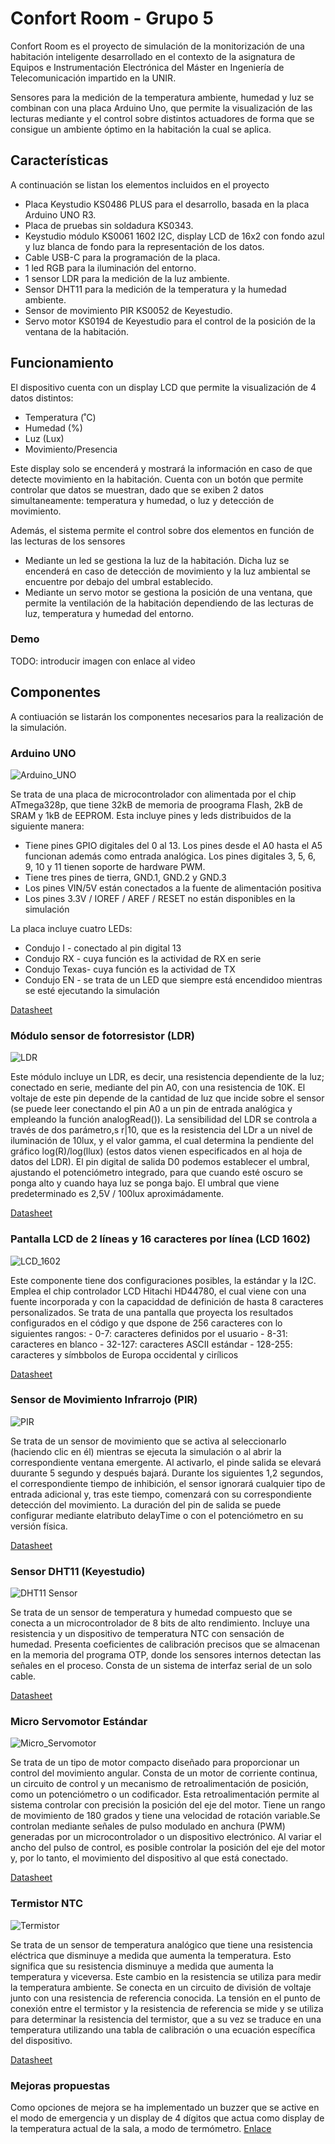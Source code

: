 
# Confort Room - Grupo 5

Confort Room es el proyecto de simulación de la monitorización de una habitación inteligente desarrollado en el contexto de la asignatura de Equipos e Instrumentación Electrónica del Máster en Ingeniería de Telecomunicación impartido en la UNIR.

Sensores para la medición de la temperatura ambiente, humedad y luz se combinan con una placa Arduino Uno, que permite la visualización de las lecturas mediante y el control sobre distintos actuadores de forma que se consigue un ambiente óptimo en la habitación la cual se aplica.

## Características

A continuación se listan los elementos incluidos en el proyecto

- Placa Keystudio KS0486 PLUS para el desarrollo, basada en la placa Arduino UNO R3.
- Placa de pruebas sin soldadura KS0343.
- Keystudio módulo KS0061 1602 I2C, display LCD de 16x2 con fondo azul y luz blanca de fondo para la representación de los datos.
- Cable USB-C para la programación de la placa.
- 1 led RGB para la iluminación del entorno.
- 1 sensor LDR para la medición de la luz ambiente.
- Sensor DHT11 para la medición de la temperatura y la humedad ambiente.
- Sensor de movimiento PIR KS0052 de Keyestudio.
- Servo motor KS0194 de Keyestudio para el control de la posición de la ventana de la habitación.


## Funcionamiento

El dispositivo cuenta con un display LCD que permite la visualización de 4 datos distintos:

- Temperatura (˚C)
- Humedad (%)
- Luz (Lux)
- Movimiento/Presencia

Este display solo se encenderá y mostrará la información en caso de que detecte movimiento en la habitación. Cuenta con un botón que permite controlar que datos se muestran, dado que se exiben 2 datos simultaneamente: temperatura y humedad, o luz y detección de movimiento.

Además, el sistema permite el control sobre dos elementos en función de las lecturas de los sensores
- Mediante un led se gestiona la luz de la habitación. Dicha luz se encenderá en caso de detección de movimiento y la luz ambiental se encuentre por debajo del umbral establecido.
- Mediante un servo motor se gestiona la posición de una ventana, que permite la ventilación de la habitación dependiendo de las lecturas de luz, temperatura y humedad del entorno.


### Demo

TODO: introducir imagen con enlace al video

## Componentes

A contiuación se listarán los componentes necesarios para la realización de la simulación. 

### Arduino UNO

![Arduino_UNO](https://upload.wikimedia.org/wikipedia/commons/5/59/Arduino_uno.png)

Se trata de una placa de microcontrolador con alimentada por el chip ATmega328p, que tiene 32kB de memoria de proograma Flash, 2kB de SRAM y 1kB de EEPROM. Esta incluye pines y leds distribuidos de la siguiente manera:
   - Tiene pines GPIO digitales del 0 al 13. Los pines desde el A0 hasta el A5 funcionan además como entrada analógica. Los pines digitales 3, 5, 6, 9, 10 y 11 tienen soporte de hardware PWM.
   - Tiene tres pines de tierra, GND.1, GND.2 y GND.3
   - Los pines VIN/5V están conectados a la fuente de alimentación positiva
   - Los pines 3.3V / IOREF / AREF / RESET no están disponibles en la simulación

La placa incluye cuatro LEDs:
   - Condujo I - conectado al pin digital 13
   - Condujo RX - cuya función es la actividad de RX en serie
   - Condujo Texas- cuya función es la actividad de TX
   - Condujo EN - se trata de un LED que siempre está encendidoo mientras se esté ejecutando la simulación

[Datasheet](https://docs.wokwi.com/parts/wokwi-arduino-uno)

### Módulo sensor de fotorresistor (LDR)

![LDR](https://alltopnotch.co.uk/wp-content/uploads/imported/4/LDR-Photoresistor-Light-Detection-Sensor-Module-Dependent-Resistor-Arduino-PIC-362145909694-3.JPG)

Este módulo incluye un LDR, es decir, una resistencia dependiente de la luz; conectado en serie, mediante del pin A0, con una resistencia de 10K. El voltaje de este pin depende de la cantidad de luz que incide sobre el sensor (se puede leer conectando el pin A0 a un pin de entrada analógica y empleando la función analogRead()).
La sensibilidad del LDR se controla a través de dos parámetro,s r|10, que es la resistencia del LDr a un nivel de iluminación de 10lux, y el valor gamma, el cual determina la pendiente del gráfico log(R)/log(llux) (estos datos vienen especificados en al hoja de datos del LDR).
  El pin digital de salida D0 podemos establecer el umbral, ajustando el potenciómetro integrado, para que cuando esté oscuro se ponga alto y cuando haya luz se ponga bajo. El umbral que viene predeterminado es 2,5V / 100lux aproximádamente.

[Datasheet](https://docs.wokwi.com/parts/wokwi-photoresistor-sensor)
  
### Pantalla LCD de 2 líneas y 16 caracteres por línea (LCD 1602)

![LCD_1602](https://upload.wikimedia.org/wikipedia/commons/9/94/Lcd_16x2.png)

Este componente tiene dos configuraciones posibles, la estándar y la I2C. Emplea el chip controlador LCD Hitachi HD44780, el cual viene con una fuente incorporada y con la capaciddad de definición de hasta 8 caracteres personalizados.
Se trata de una pantalla que proyecta los resultados configurados en el código y que dspone de 256 caracteres con lo siguientes rangos:
     - 0-7: caracteres definidos por el usuario
     - 8-31: caracteres en blanco
     - 32-127: caracteres ASCII estándar
     - 128-255: caracteres y símbbolos de Europa occidental y cirílicos

[Datasheet](https://docs.wokwi.com/parts/wokwi-lcd1602)

### Sensor de Movimiento Infrarrojo (PIR)

![PIR](https://www.electan.com/images/PIR%20Motion%20Sensor.jpg)

Se trata de un sensor de movimiento que se activa al seleccionarlo (haciendo clic en él) mientras se ejecuta la simulación o al abrir la correspondiente ventana emergente. Al activarlo, el pinde salida se elevará duurante 5 segundo y después bajará. Durante los siguientes 1,2 segundos, el correspondiente tiempo de inhibición, el sensor ignorará cualquier tipo de entrada adicional y, tras este tiempo, comenzará con su correspondiente detección del movimiento.
   La duración del pin de salida se puede configurar mediante elatributo delayTime o con el potenciómetro en su versión física. 

[Datasheet](https://docs.wokwi.com/parts/wokwi-pir-motion-sensor)
   
### Sensor DHT11 (Keyestudio)

![DHT11 Sensor](https://wiki.keyestudio.com/images/e/e9/%E6%97%A0%E6%A0%87%E9%A2%98-0034.png)

Se trata de un sensor de temperatura y humedad compuesto que se conecta a un microcontrolador de 8 bits de alto rendimiento. Incluye una resistencia y un dispositivo de temperatura NTC con sensación de humedad. Presenta coeficientes de calibración precisos que se almacenan en la memoria del programa OTP, donde los sensores internos detectan las señales en el proceso. Consta de un sistema de interfaz serial de un solo cable.

[Datasheet](https://wiki.keyestudio.com/Ks0034_keyestudio_DHT11_Temperature_and_Humidity_Sensor)

### Micro Servomotor Estándar

![Micro_Servomotor](https://bestarduino.com/upload/201902/06/201902061139001202.jpg)

Se trata de un tipo de motor compacto diseñado para proporcionar un control del movimiento angular. Consta de un motor de corriente continua, un circuito de control y un mecanismo de retroalimentación de posición, como un potenciómetro o un codificador. Esta retroalimentación permite al sistema controlar con precisión la posición del eje del motor.
Tiene un rango de movimiento de 180 grados y tiene una velocidad de rotación variable.Se controlan mediante señales de pulso modulado en anchura (PWM) generadas por un microcontrolador o un dispositivo electrónico. Al variar el ancho del pulso de control, es posible controlar la posición del eje del motor y, por lo tanto, el movimiento del dispositivo al que está conectado.

[Datasheet](https://docs.wokwi.com/parts/wokwi-servo)

### Termistor NTC

![Termistor](https://fw.lnwfile.com/_/fw/_raw/eo/ws/0u.jpg)

Se trata de un sensor de temperatura analógico que tiene una resistencia eléctrica que disminuye a medida que aumenta la temperatura. Esto significa que su resistencia disminuye a medida que aumenta la temperatura y viceversa. Este cambio en la resistencia se utiliza para medir la temperatura ambiente.
Se conecta en un circuito de división de voltaje junto con una resistencia de referencia conocida. La tensión en el punto de conexión entre el termistor y la resistencia de referencia se mide y se utiliza para determinar la resistencia del termistor, que a su vez se traduce en una temperatura utilizando una tabla de calibración o una ecuación específica del dispositivo.

[Datasheet](https://docs.wokwi.com/parts/wokwi-ntc-temperature-sensor)


### Mejoras propuestas

Como opciones de mejora se ha implementado un buzzer que se active en el modo de emergencia y un display de 4 dígitos que actua como display de la temperatura actual de la sala, a modo de termómetro. 
[Enlace](https://wokwi.com/projects/399625353140785153)
